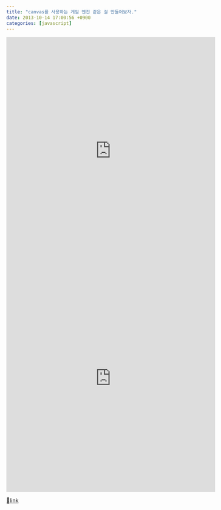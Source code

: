 ```yaml
---
title: "canvas를 사용하는 게임 엔진 같은 걸 만들어보자."
date: 2013-10-14 17:00:56 +0900
categories: [javascript]
---
```


<iframe frameborder="0" height="600" src="http://www.mins01.com/web_work/web/WGE2D/WGE2D.html" style="border-width: 0px;" width="550"></iframe><iframe frameborder="0" height="600" src="http://www.mins01.com/web_work/web/WGE2D/gameBlocks.html" style="border-width: 0px;" width="550"></iframe>


[🔗link](http://www.mins01.com/mh/tech/read/847)